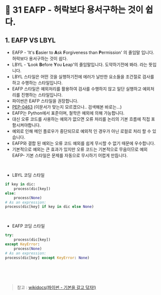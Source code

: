 # 📝 31 EAFP - 허락보다 용서구하는 것이 쉽다.

## 1. EAFP VS LBYL
* EAFP - 'It's **E**asier to **A**sk **F**orgiveness than **P**ermission' 의 줄임말 입니다. 허락보다 용서구하는 것이 쉽다.
* LBYL - '**L**ook **B**efore **Y**ou **L**eap'의 줄임말입니다. 도약하기전에 봐라. 라는 뜻입니다.
* LBYL 스타일은 어떤 것을 실행하기전에 에러가 날만한 요소들을 조건절로 검사를 하고 수행하는 스타일입니다.
* EAFP 스타일은 예외처리를 활용하여 검사를 수행하지 않고 일단 실행하고 예외처리를 진행하는 스타일입니다.
* 파이썬은 EAFP 스타일을 권장합니다.
* [PEP-0463](https://www.python.org/dev/peps/pep-0463/) (이문서가 맞는지 모르겠으나.. 검색해본 바로는...)
* EAFP는 Python에서 표준이며, 철학은 예외에 의해 가능합니다.
* 대신 오류 코드를 사용하는 예외가 없으면 오류 처리를 논리의 기본 흐름에 직접 포함시켜야합니다.
* 예외로 인해 메인 플로우가 중단되므로 예외적 인 경우가 아닌 로컬로 처리 할 수 있습니다.
* EAFP와 결합 된 예외는 오류 코드 예외를 쉽게 무시할 수 없기 때문에 우수합니다.
* 기본적으로 예외는 큰 효과가 있지만 오류 코드는 기본적으로 무음이므로 예외 EAFP- 기본 스타일은 문제를 자동으로 무시하기 어렵게 만듭니다.
<br/>

* LBYL 코딩 스타일
```python
if key in dic:
    process(dic[key])
else:
    process(None)
# As an expression:
process(dic[key] if key in dic else None)
```
<br/>

* EAFP 코딩 스타일
```python
try:
    process(dic[key])
except KeyError:
    process(None)
# As an expression:
process(dic[key] except KeyError: None)
```


<br/><br/><br/>
> 참고 : [wikidocs(파이썬 - 기본을 갈고 닦자!)](https://wikidocs.net/16062)
